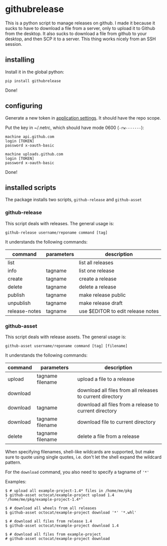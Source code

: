# githubrelease

This is a python script to manage releases on github. I made it because it
sucks to have to download a file from a server, only to upload it to Github
from the desktop. It also sucks to download a file from github to your 
desktop, and then SCP it to a server. This thing works nicely from an SSH 
session.

## installing 

Install it in the global python:

```
pip install githubrelease
```

Done!

## configuring

Generate a new token in [application settings][1]. It should have the repo scope.

Put the key in ~/.netrc, which should have mode 0600 (`-rw-------`):

```
machine api.github.com
login [TOKEN]
password x-oauth-basic

machine uploads.github.com
login [TOKEN]
password x-oauth-basic
```

Done!

[1]: https://github.com/settings/applications

## installed scripts

The package installs two scripts, `github-release` and `github-asset`

### github-release

This script deals with releases. The general usage is:

    github-release username/reponame command [tag]

It understands the following commands:

| command       | parameters    | description                       |
|---------------|---------------|-----------------------------------|
| list          |               | list all releases                 |
| info          | tagname       | list one release                  |
| create        | tagname       | create a release                  |
| delete        | tagname       | delete a release                  |
| publish       | tagname       | make release public               |
| unpublish     | tagname       | make release draft                |
| release-notes | tagname       | use $EDITOR to edit release notes |

### github-asset

This script deals with release assets. The general usage is:

    github-asset username/reponame command [tag] [filename]

It understands the following commands:

| command   | parameters        | description                                               |
|-----------|-------------------|-----------------------------------------------------------|
| upload    | tagname filename  | upload a file to a release                                |
| download  |                   | download all files from all releases to current directory |
| download  | tagname           | download all files from a release to current directory    |
| download  | tagname filename  | download file to current directory                        |
| delete    | tagname filename  | delete a file from a release                              |

When specifying filenames, shell-like wildcards are supported, but make sure to
quote using single quotes, i.e. don't let the shell expand the wildcard pattern.

For the `download` command, you also need to specify a tagname of `'*'`

Examples:

```
$ # upload all example-project-1.4* files in /home/me/pkg
$ github-asset octocat/example-project upload 1.4 '/home/me/pkg/example-project-1.4*'

$ # download all wheels from all releases
$ github-asset octocat/example-project download '*' '*.whl'

$ # download all files from release 1.4
$ github-asset octocat/example-project download 1.4

$ # download all files from example-project
# github-asset octocat/example-project download
```
